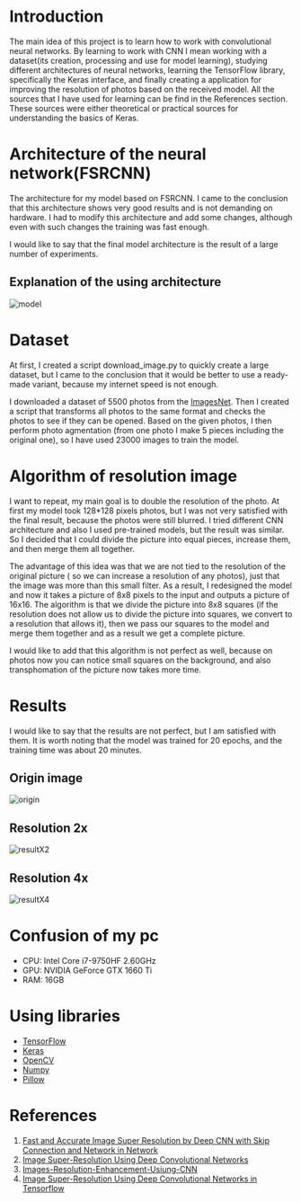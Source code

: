 # Introduction
The main idea of this project is to learn how to work with convolutional neural networks. 
By learning to work with CNN I mean working with a dataset(its creation, processing and use for model learning), 
studying different architectures of neural networks, learning the TensorFlow library, specifically the Keras interface, and finally creating a application for improving the resolution of photos based on the received model. 
All the sources that I have used for learning can be find in the References section. 
These sources were either theoretical or practical sources for understanding the basics of Keras.

# Architecture of the neural network(FSRCNN)
The architecture for my model based on FSRCNN. 
I came to the conclusion that this architecture shows very good results and is not demanding on hardware. 
I had to modify this architecture and add some changes, although even with such changes the training was fast enough. 

I would like to say that the final model architecture is the result of a large number of experiments.
## Explanation of the using architecture
![model](src/model.png)

# Dataset
At first, I created a script download_image.py to quickly create a large dataset, but I came to the conclusion that it would be better to use a ready-made variant, because my internet speed is not enough.

I downloaded a dataset of 5500 photos from the [ImagesNet](https://www.image-net.org/challenges/LSVRC/2017/2017-downloads.php). 
Then I created a script that transforms all photos to the same format and checks the photos to see if they can be opened. 
Based on the given photos, I then perform photo agmentation (from one photo I make 5 pieces including the original one), so I have used 23000 images to train the model.

# Algorithm of resolution image
I want to repeat, my main goal is to double the resolution of the photo. At first my model took 128*128 pixels photos, but I was not very satisfied with the final result, because the photos were still blurred. 
I tried different CNN architecture and also I used pre-trained models, but the result was similar. 
So I decided that I could divide the picture into equal pieces, increase them, and then merge them all together. 

The advantage of this idea was that we are not tied to the resolution of the original picture ( so we can increase a resolution of any photos), just that the image was more than this small filter. 
As a result, I redesigned the model and now it takes a picture of 8x8 pixels to the input and outputs a picture of 16x16.
The algorithm is that we divide the picture into 8x8 squares (if the resolution does not allow us to divide the picture into squares, we convert to a resolution that allows it), then we pass our squares to the model and merge them together and as a result we get a complete picture. 

I would like to add that this algorithm is not perfect as well, because on photos now you can notice small squares on the background, and also transphomation of the picture now takes more time.
# Results
I would like to say that the results are not perfect, but I am satisfied with them. 
It is worth noting that the model was trained for 20 epochs, and the training time was about 20 minutes.

## Origin image
![origin](src/origin.png)

## Resolution 2x
![resultX2](src/ResolutionX2.jpg)

## Resolution 4x
![resultX4](src/ResolutionX4.jpg)

# Confusion of my pc
 * CPU: Intel Core i7-9750HF  2.60GHz
 * GPU: NVIDIA GeForce GTX 1660 Ti
 * RAM: 16GB

# Using libraries
* [TensorFlow](https://www.tensorflow.org/)
* [Keras](https://keras.io/)
* [OpenCV](https://opencv.org/)
* [Numpy](https://numpy.org/)
* [Pillow](https://pillow.readthedocs.io/en/stable/)

# References
1. [Fast and Accurate Image Super Resolution by Deep CNN
with Skip Connection and Network in Network](https://arxiv.org/ftp/arxiv/papers/1707/1707.05425.pdf)
2. [Image Super-Resolution Using Deep Convolutional Networks](https://arxiv.org/pdf/1501.00092.pdf)
3. [Images-Resolution-Enhancement-Usiung-CNN](https://github.com/ahmadsallakh/Images-Resolution-Enhancement-Usiung-CNN)
4. [Image Super-Resolution Using Deep Convolutional Networks in Tensorflow](https://github.com/tegg89/SRCNN-Tensorflow)